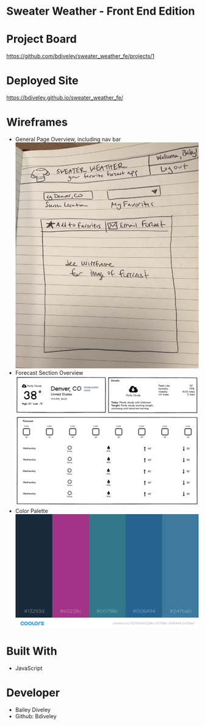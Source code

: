 # Sweater Weather - Front End Edition

# Project Board
https://github.com/bdiveley/sweater_weather_fe/projects/1

# Deployed Site
https://bdiveley.github.io/sweater_weather_fe/

# Wireframes
* General Page Overview, including nav bar
![alt text](wireframe.png)
* Forecast Section Overview
![alt text](forecast_image.png)
* Color Palette
![alt text](palette.png)

# Built With

* JavaScript

# Developer
* Bailey Diveley
* Github: Bdiveley
